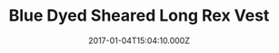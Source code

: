 ---
title: Blue Dyed Sheared Long Rex Vest
date: 2017-01-04T15:04:10.000Z
price: 0
sales_price: 
categories: ["Vests"]
image: ["/img/uploads/2016/09/MG_0356w.png", " /img/uploads/2016/09/MG_0357w.png"]
---